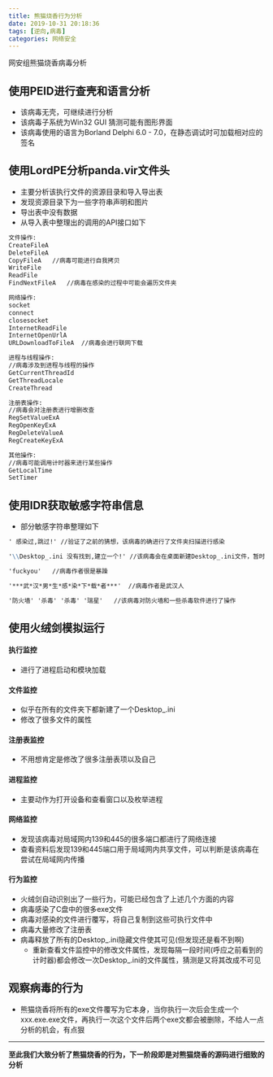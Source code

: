```yaml
---
title: 熊猫烧香行为分析
date: 2019-10-31 20:18:36
tags: [逆向,病毒]
categories: 网络安全
---
```


网安组熊猫烧香病毒分析
<!--more--> 
## 使用PEID进行查壳和语言分析
* 该病毒无壳，可继续进行分析
* 该病毒子系统为Win32 GUI 猜测可能有图形界面
* 该病毒使用的语言为Borland Delphi 6.0 - 7.0，在静态调试时可加载相对应的签名

## 使用LordPE分析panda.vir文件头
* 主要分析该执行文件的资源目录和导入导出表
* 发现资源目录下为一些字符串声明和图片
* 导出表中没有数据
* 从导入表中整理出的调用的API接口如下
```markdown
文件操作:
CreateFileA
DeleteFileA
CopyFileA   //病毒可能进行自我拷贝
WriteFile
ReadFile
FindNextFileA   //病毒在感染的过程中可能会遍历文件夹

网络操作:
socket
connect
closesocket
InternetReadFile
InternetOpenUrlA
URLDownloadToFileA  //病毒会进行联网下载

进程与线程操作:
//病毒涉及到进程与线程的操作
GetCurrentThreadId
GetThreadLocale
CreateThread

注册表操作:
//病毒会对注册表进行增删改查
RegSetValueExA
RegOpenKeyExA
RegDeleteValueA
RegCreateKeyExA

其他操作:
//病毒可能调用计时器来进行某些操作
GetLocalTime
SetTimer
```

## 使用IDR获取敏感字符串信息
* 部分敏感字符串整理如下
```markdown
' 感染过,跳过!' //验证了之前的猜想，该病毒的确进行了文件夹扫描进行感染

'\\Desktop_.ini 没有找到,建立一个!' //该病毒会在桌面新建Desktop_.ini文件，暂时不知道用处

'fuckyou'   //病毒作者很是暴躁

'***武*汉*男*生*感*染*下*载*者***'  //病毒作者是武汉人

'防火墙' '杀毒' '杀毒' '瑞星'   //该病毒对防火墙和一些杀毒软件进行了操作
```

## 使用火绒剑模拟运行
#### 执行监控
* 进行了进程启动和模块加载

#### 文件监控
* 似乎在所有的文件夹下都新建了一个Desktop_.ini
* 修改了很多文件的属性

#### 注册表监控
* 不用想肯定是修改了很多注册表项以及自己

#### 进程监控
* 主要动作为打开设备和查看窗口以及枚举进程

#### 网络监控
* 发现该病毒对局域网内139和445的很多端口都进行了网络连接
* 查看资料后发现139和445端口用于局域网内共享文件，可以判断是该病毒在尝试在局域网内传播

#### 行为监控
* 火绒剑自动识别出了一些行为，可能已经包含了上述几个方面的内容
* 病毒感染了C盘中的很多exe文件
* 病毒对感染的文件进行覆写，将自己复制到这些可执行文件中
* 病毒大量修改了注册表
* 病毒释放了所有的Desktop_.ini隐藏文件使其可见(但发现还是看不到啊)
    * 重新查看文件监控中的修改文件属性，发现每隔一段时间(呼应之前看到的计时器)都会修改一次Desktop_.ini的文件属性，猜测是又将其改成不可见

## 观察病毒的行为
* 熊猫烧香将所有的exe文件覆写为它本身，当你执行一次后会生成一个xxx.exe.exe文件，再执行一次这个文件后两个exe文都会被删除，不给人一点分析的机会，有点狠

***
**至此我们大致分析了熊猫烧香的行为，下一阶段即是对熊猫烧香的源码进行细致的分析**